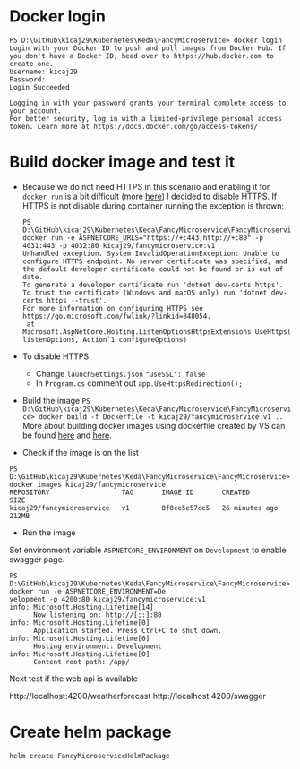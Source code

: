 # Docker login

```
PS D:\GitHub\kicaj29\Kubernetes\Keda\FancyMicroservice> docker login
Login with your Docker ID to push and pull images from Docker Hub. If you don't have a Docker ID, head over to https://hub.docker.com to create one.
Username: kicaj29
Password:
Login Succeeded

Logging in with your password grants your terminal complete access to your account.
For better security, log in with a limited-privilege personal access token. Learn more at https://docs.docker.com/go/access-tokens/
```

# Build docker image and test it

* Because we do not need HTTPS in this scenario and enabling it for `docker run` is a bit difficult (more [here](https://medium.com/@woeterman_94/docker-in-visual-studio-unable-to-configure-https-endpoint-f95727187f5f)) I decided to disable HTTPS. If HTTPS is not disable during container running the exception is thrown:

  ```
  PS D:\GitHub\kicaj29\Kubernetes\Keda\FancyMicroservice\FancyMicroservice> docker run -e ASPNETCORE_URLS="https://+:443;http://+:80" -p 4031:443 -p 4032:80 kicaj29/fancymicroservice:v1
  Unhandled exception. System.InvalidOperationException: Unable to configure HTTPS endpoint. No server certificate was specified, and the default developer certificate could not be found or is out of date.
  To generate a developer certificate run 'dotnet dev-certs https'. To trust the certificate (Windows and macOS only) run 'dotnet dev-certs https --trust'.
  For more information on configuring HTTPS see https://go.microsoft.com/fwlink/?linkid=848054.
   at Microsoft.AspNetCore.Hosting.ListenOptionsHttpsExtensions.UseHttps(ListenOptions listenOptions, Action`1 configureOptions)
  ```
* To disable HTTPS
  * Change `launchSettings.json` `"useSSL": false`
  * In `Program.cs` comment out `app.UseHttpsRedirection();`

* Build the image
`PS D:\GitHub\kicaj29\Kubernetes\Keda\FancyMicroservice\FancyMicroservice> docker build -f Dockerfile -t kicaj29/fancymicroservice:v1 ..`
More about building docker images using dockerfile created by VS can be found [here](https://learn.microsoft.com/en-us/visualstudio/containers/container-build?view=vs-2022#docker-build) and [here](https://stackoverflow.com/questions/72718492/cannot-run-docker-build-when-using-docker-setup-from-visual-studio).

* Check if the image is on the list

```
PS D:\GitHub\kicaj29\Kubernetes\Keda\FancyMicroservice\FancyMicroservice> docker images kicaj29/fancymicroservice
REPOSITORY                  TAG       IMAGE ID       CREATED          SIZE
kicaj29/fancymicroservice   v1        0f0ce5e57ce5   26 minutes ago   212MB
```

* Run the image

Set environment variable `ASPNETCORE_ENVIRONMENT` on `Development` to enable swagger page.

```
PS D:\GitHub\kicaj29\Kubernetes\Keda\FancyMicroservice\FancyMicroservice> docker run -e ASPNETCORE_ENVIRONMENT=De
velopment -p 4200:80 kicaj29/fancymicroservice:v1                                                                
info: Microsoft.Hosting.Lifetime[14]                                                                             
      Now listening on: http://[::]:80                                                                           
info: Microsoft.Hosting.Lifetime[0]                                                                              
      Application started. Press Ctrl+C to shut down.                                                            
info: Microsoft.Hosting.Lifetime[0]                                                                              
      Hosting environment: Development                                                                           
info: Microsoft.Hosting.Lifetime[0]                                                                              
      Content root path: /app/                                                                                   
```

Next test if the web api is available

http://localhost:4200/weatherforecast
http://localhost:4200/swagger


# Create helm package

`helm create FancyMicroserviceHelmPackage`